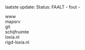 laatste update: 
Status: FAALT - fout - 
<div class="service R">www</div><div class="service R">mapsrv</div><div class="service R">git</div><div class="service R">schijfruimte</div><div class="service R">loxia.nl</div><div class="service G">rigd-loxia.nl</div>